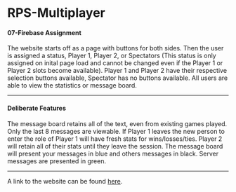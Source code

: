 # RPS-Multiplayer

#### 07-Firebase Assignment

The website starts off as a page with buttons for both sides. Then the user is assigned a status, Player 1, Player 2, or Spectators (This status is only assigned on inital page load and cannot be changed even if the Player 1 or Player 2 slots become available). Player 1 and Player 2 have their respective selection buttons available, Spectator has no buttons available. All users are able to view the statistics or message board. 

***

#### Deliberate Features

The message board retains all of the text, even from existing games played. Only the last 8 messages are viewable. If Player 1 leaves the new person to enter the role of Player 1 will have fresh stats for wins/losses/ties. Player 2 will retain all of their stats until they leave the session. The message board will present your messages in blue and others messages in black. Server messages are presented in green.

***

A link to the website can be found [here](https://sgeorges.github.io/RPS-Multiplayer/).